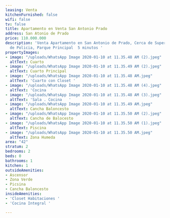 ```yaml
---
leasing: Venta
kitchenFurnished: false
wifi: false
tv: false
title: Apartamento en Venta San Antonio Prado
address: San Atonio de Prado
price: 110.000.000
description: 'Venta Apartamento en San Antonio de Prado, Cerca de Supercado D1 ,Estacion
  de Policia, Parque Principal  5 minutos '
propertyImages:
- image: "/uploads/WhatsApp Image 2020-01-10 at 11.35.48 AM (2).jpeg"
  altText: Cuarto
- image: "/uploads/WhatsApp Image 2020-01-10 at 11.35.49 AM (2).jpeg"
  altText: Cuarto Principal
- image: "/uploads/WhatsApp Image 2020-01-10 at 11.35.48 AM.jpeg"
  altText: 'Cuarto con Closet '
- image: "/uploads/WhatsApp Image 2020-01-10 at 11.35.48 AM (4).jpeg"
  altText: 'Cocina  '
- image: "/uploads/WhatsApp Image 2020-01-10 at 11.35.48 AM (3).jpeg"
  altText: 'Sala . Cocina   '
- image: "/uploads/WhatsApp Image 2020-01-10 at 11.35.49 AM.jpeg"
  altText: Cancha Baloncesto
- image: "/uploads/WhatsApp Image 2020-01-10 at 11.35.50 AM (2).jpeg"
  altText: Cancha de Balocesto
- image: "/uploads/WhatsApp Image 2020-01-10 at 11.35.50 AM (1).jpeg"
  altText: Piscina
- image: "/uploads/WhatsApp Image 2020-01-10 at 11.35.50 AM.jpeg"
  altText: Zona Humeda
area: "42"
stratum: 2
bedrooms: 2
beds: 0
bathrooms: 1
kitchen: 1
outsideAmenities:
- Ascensor
- Zona Verde
- Picsina
- Cancha Baloncesto
insideAmenities:
- 'Closet Habitaciones '
- 'Cocina Integral '

---
```


